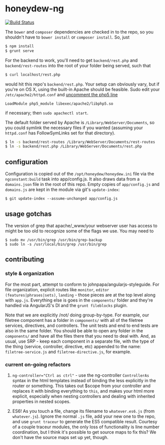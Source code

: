 # honeydew-ng #

[![Build Status](https://travis-ci.org/gempesaw/honeydew-ng.png?branch=master)](https://travis-ci.org/gempesaw/honeydew-ng)

The `bower` and `composer` dependencies are checked in to the repo, so
you shouldn't have to `bower install` or `composer
install`. So, just

```bash
$ npm install
$ grunt serve
```

For the backend to work, you'll need to get `backend/rest.php` and
`backend/rest-routes` into the root of your folder being served, such
that

```bash
$ curl localhost/rest.php
```

would hit this repo's `backend/rest.php`. Your setup can obviously
vary, but if you're on OS X, using the built-in Apache should be
feasible. Sudo edit your `/etc/apache2/httpd.conf` and [uncomment the
php5 line][uncomment]

```
LoadModule php5_module libexec/apache2/libphp5.so
```

if necessary; then `sudo apachectl start`.

The default folder served by Apache is
`/Library/WebServer/Documents`, so you could symlink the necessary
files if you wanted (assuming your `httpd.conf` has FollowSymLinks set
for that directory).

```bash
$ ln -s backend/rest-routes /Library/WebServer/Documents/rest-routes
$ ln -s backend/rest.php /Library/WebServer/Documents/rest.php
```

[uncomment]: http://coolestguidesontheplanet.com/get-apache-mysql-php-phpmyadmin-working-osx-10-9-mavericks/

## configuration

Configuration is copied out of the `/opt/honeydew/honeydew.ini` file
via the `ngconstant:build` task into app/config.js. It also draws data
from a `domains.json` file in the root of this repo. Empty copies of
`app/config.js` and `domains.js` are kept in the module via git's
`update-index`:

    $ git update-index --assume-unchanged app/config.js

## usage gotchas

The version of grep that apache/_www/your webserver user has access to
might be too old to recognize some of the flags we use. You may need
to

    $ sudo mv /usr/bin/grep /usr/bin/grep-backup
    $ sudo ln -s /usr/local/bin/grep /usr/bin/grep

## contributing

### style & organization

For the most part, attempt to conform to
johnpapa/angularjs-styleguide. For file organization, explicit routes
like `monitor`, `editor (features|phrases|sets)`, `landing` - those
pieces are at the top level along with `app.js`. Everything else is
goes in the `components/` folder and they're handled via AngularJS's
DI and the `grunt fileblocks` plugin.

Note that we are explicitly /not/ doing group-by-type. For example,
our filetree component has a folder in `components/` with all of the
filetree services, directives, and controllers. The unit tests and end
to end tests are also in the same folder. You should be able to open
any folder in the `components/` and have all the files there that you
need to deal with. And, as usual, use SRP - keep each component in a
separate file, with the type of the thing (service, controller,
directive, etc) appended to the name: `filetree-service.js` and
`filetree-directive.js`, for example.

### current on-going refactors

1. `ng-controller="Ctrl as ctrl"` - use the ng-controller
   `ControllerAs` syntax in the html templates instead of binding the
   less explicitly in the router or something. This takes out $scope
   from your controller and replaces it with binding everything to
   `this`, and makes your html more explicit, especially when nesting
   controllers and dealing with inherited properties in nested scopes.

2. ES6! As you touch a file, change its filename to `whatever.es6.js`
   (from `whatever.js`). Ignore the normal `.js` file, add your new
   one to the repo, and use `grunt traceur` to generate the ES5
   compatible result. Courtesy of a couple traceur modules, the only
   loss of functionality is line number coordination, but I think it's
   possible to get source maps to fix this? We don't have the source
   maps set up yet, though.
